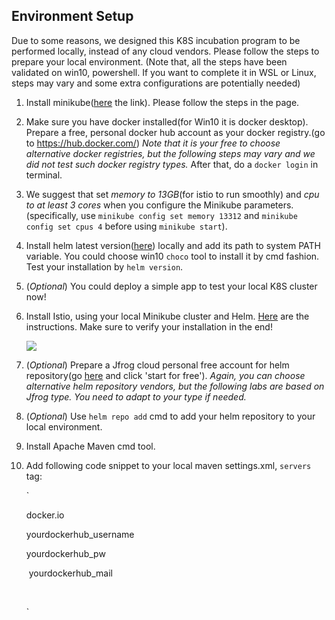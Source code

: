 ## Environment Setup

Due to some reasons, we designed this K8S incubation program to be performed locally, instead of any cloud vendors. Please follow the steps to prepare your local environment. (Note that, all the steps have been validated on win10, powershell. If you want to complete it in WSL or Linux, steps may vary and some extra configurations are potentially needed)

1. Install minikube([here](https://minikube.sigs.k8s.io/docs/start/) the link). Please follow the steps in the page. 

2. Make sure you have docker installed(for Win10 it is docker desktop). Prepare a free, personal docker hub account as your docker registry.(go to https://hub.docker.com/) *Note that it is your free to choose alternative docker registries, but the following steps may vary and we did not test such docker registry types.* After that, do a `docker login` in terminal.

3. We suggest that set *memory to 13GB*(for istio to run smoothly) and *cpu to at least 3 cores* when you configure the Minikube parameters. (specifically, use `minikube config set memory 13312` and `minikube config set cpus 4` before using `minikube start`).

4. Install helm latest version([here](https://helm.sh/docs/intro/install/)) locally and add its path to system PATH variable. You could choose win10 `choco` tool to install it by cmd fashion. Test your installation by `helm version`.

5. (*Optional*) You could deploy a simple app to test your local K8S cluster now!

6. Install Istio, using your local Minikube cluster and Helm. [Here](https://istio.io/latest/docs/setup/install/helm/) are the instructions. Make sure to verify your installation in the end! 

   ![](https://imgur.com/PIL7OS1.png)

7. (*Optional*) Prepare a Jfrog cloud personal free account for helm repository(go [here](https://jfrog.com/artifactory/) and click 'start for free'). *Again, you can choose alternative helm repository vendors, but the following labs are based on Jfrog type. You need to adapt to your type if needed.*

8. (*Optional*) Use `helm repo add` cmd to add your helm repository to your local environment.

9. Install Apache Maven cmd tool. 

10. Add following code snippet to your local maven settings.xml, `servers` tag:

    `<server>

       <id>docker.io</id>

       <username>yourdockerhub_username</username>

       <password>yourdockerhub_pw</password>

       <configuration>

    ​      <email>yourdockerhub_mail</email>

    ​     </configuration>

      </server>`


